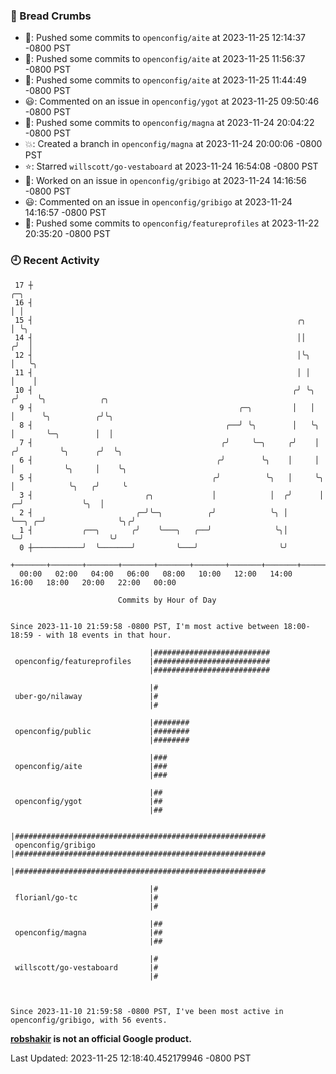 ### 🍞 Bread Crumbs

 * 🚢: Pushed some commits to `openconfig/aite` at 2023-11-25 12:14:37 -0800 PST
 * 🚢: Pushed some commits to `openconfig/aite` at 2023-11-25 11:56:37 -0800 PST
 * 🚢: Pushed some commits to `openconfig/aite` at 2023-11-25 11:44:49 -0800 PST
 * 😃: Commented on an issue in `openconfig/ygot` at 2023-11-25 09:50:46 -0800 PST
 * 🚢: Pushed some commits to `openconfig/magna` at 2023-11-24 20:04:22 -0800 PST
 * 💥: Created a branch in `openconfig/magna` at 2023-11-24 20:00:06 -0800 PST
 * ⭐️: Starred `willscott/go-vestaboard` at 2023-11-24 16:54:08 -0800 PST
 * 👀: Worked on an issue in `openconfig/gribigo` at 2023-11-24 14:16:56 -0800 PST
 * 😃: Commented on an issue in `openconfig/gribigo` at 2023-11-24 14:16:57 -0800 PST
 * 🚢: Pushed some commits to `openconfig/featureprofiles` at 2023-11-22 20:35:20 -0800 PST

### 🕘 Recent Activity
```
 17 ┼                                                                            ╭─╮
 16 ┤                                                                            │ │
 15 ┤                                                           ╭╮               │ ╰╮
 14 ┤                                                           ││              ╭╯  │
 12 ┤                                                           │╰╮             │   ╰╮
 11 ┤                                                           │ │             │    │
 10 ┤                                                          ╭╯ ╰╮           ╭╯    ╰╮            ╭╮
  9 ┤                                              ╭─╮         │   │           │      ╰╮          ╭╯╰╮
  8 ┤                                           ╭──╯ ╰╮        │   ╰╮          │       ╰─╮        │  │
  7 ┤                                          ╭╯     ╰─╮     ╭╯    │         ╭╯         ╰╮      ╭╯  ╰╮
  6 ┤                                         ╭╯        ╰╮    │     │         │           ╰╮     │    ╰╮
  5 ┤                                        ╭╯          ╰╮   │     ╰╮        │            ╰╮   ╭╯     ╰
  3 ┤                         ╭╮             │            │  ╭╯      │      ╭─╯             ╰╮  │
  2 ┤                       ╭─╯╰─╮          ╭╯            ╰╮ │       ╰──╮ ╭─╯                ╰╮╭╯
  1 ┤           ╭──╮       ╭╯    ╰───╮   ╭──╯              ╰╮│          ╰─╯                   ╰╯
  0 ┼───────────╯  ╰───────╯         ╰───╯                  ╰╯
    +───────+───────+───────+───────+───────+───────+───────+───────+───────+───────+───────+───────+────
  00:00   02:00   04:00   06:00   08:00   10:00   12:00   14:00   16:00   18:00   20:00   22:00   00:00   

						Commits by Hour of Day


Since 2023-11-10 21:59:58 -0800 PST, I'm most active between 18:00-18:59 - with 18 events in that hour.

```



```
                               |##########################
 openconfig/featureprofiles    |##########################
                               |##########################

                               |#
 uber-go/nilaway               |#
                               |#

                               |########
 openconfig/public             |########
                               |########

                               |###
 openconfig/aite               |###
                               |###

                               |##
 openconfig/ygot               |##
                               |##

                               |########################################################
 openconfig/gribigo            |########################################################
                               |########################################################

                               |#
 florianl/go-tc                |#
                               |#

                               |##
 openconfig/magna              |##
                               |##

                               |#
 willscott/go-vestaboard       |#
                               |#



Since 2023-11-10 21:59:58 -0800 PST, I've been most active in openconfig/gribigo, with 56 events.

```
**[robshakir](mailto:robjs@google.com) is not an official Google product.**  


Last Updated: 2023-11-25 12:18:40.452179946 -0800 PST
